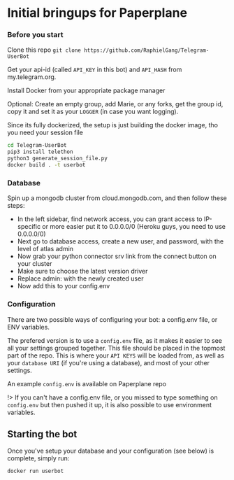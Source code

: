 # Initial bringups for Paperplane

### Before you start

Clone this repo `git clone https://github.com/RaphielGang/Telegram-UserBot`

Get your api-id (called `API_KEY` in this bot) and `API_HASH` from my.telegram.org.

Install Docker from your appropriate package manager

Optional: Create an empty group, add Marie, or any forks, get the group id, copy it and set it as your `LOGGER` (in case you want logging).

Since its fully dockerized, the setup is just building the docker image, tho you need your session file

```sh
cd Telegram-UserBot
pip3 install telethon
python3 generate_session_file.py
docker build . -t userbot
```

### Database

Spin up a mongodb cluster from cloud.mongodb.com, and then follow these steps:

- In the left sidebar, find network access, you can grant access to IP-specific or more easier put it to 0.0.0.0/0
  (Heroku guys, you need to use 0.0.0.0/0)
- Next go to database access, create a new user, and password, with the level of atlas admin
- Now grab your python connector srv link from the connect button on your cluster
- Make sure to choose the latest version driver
- Replace admin:<password> with the newly created user
- Now add this to your config.env

### Configuration

There are two possible ways of configuring your bot: a config.env file, or ENV variables.

The prefered version is to use a `config.env` file, as it makes it easier to see all your settings grouped together.
This file should be placed in the topmost part of the repo.
This is where your `API KEYS` will be loaded from, as well as your `database URI` (if you're using a database), and most of
your other settings.

An example `config.env` is available on Paperplane repo

!> If you can't have a config.env file, or you missed to type something on `config.env` but then pushed it up, it is also possible to use environment variables.


## Starting the bot

Once you've setup your database and your configuration (see below) is complete, simply run:

```sh
docker run userbot
```
